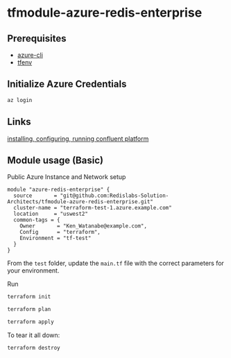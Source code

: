 # tfmodule-azure-redis-enterprise

## Prerequisites 

* [azure-cli](https://docs.microsoft.com/en-us/cli/azure/install-azure-cli-apt?view=azure-cli-latest)
* [tfenv](https://github.com/tfutils/tfenv)

## Initialize Azure Credentials

```BASH
az login
```

## Links
[installing, configuring, running confluent platform](https://docs.confluent.io/platform/current/installation/installing_cp/deb-ubuntu.html)

## Module usage (Basic)

Public Azure Instance and Network setup


```
module "azure-redis-enterprise" {
  source       = "git@github.com:Redislabs-Solution-Architects/tfmodule-azure-redis-enterprise.git"
  cluster-name = "terraform-test-1.azure.example.com"
  location     = "uswest2"
  common-tags = {
    Owner       = "Ken_Watanabe@example.com",
    Config      = "terraform",
    Environment = "tf-test"
  }
}

```

From the `test` folder, update the `main.tf` file with the correct parameters for your environment.

Run
```bash
terraform init
```

```bash
terraform plan
```

```bash
terraform apply
```

To tear it all down:
```bash
terraform destroy
```
